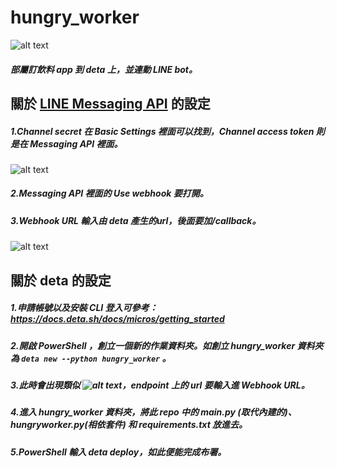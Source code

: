 # hungry_worker
![alt text](https://cdn-images-1.medium.com/max/1000/1*hwV0jr2O9CVcqSAZJiExZQ.png)
##### 部屬訂飲料 app 到 deta 上，並連動 LINE bot。


## 關於 [LINE Messaging API](https://developers.line.biz/en/services/messaging-api/) 的設定
##### 1.Channel secret 在 Basic Settings 裡面可以找到，Channel access token 則是在 Messaging API 裡面。
![alt text](https://cdn-images-1.medium.com/max/1000/1*ZWscTYpEzFrDh25-C4DPUw.png)
##### 2.Messaging API 裡面的 Use webhook 要打開。
##### 3.Webhook URL 輸入由 deta 產生的url，後面要加/callback。
![alt text](https://cdn-images-1.medium.com/max/1000/1*-LbkJAAAtf-7EgIUJrWewQ.png)

## 關於 deta 的設定
##### 1.申請帳號以及安裝 CLI 登入可參考：https://docs.deta.sh/docs/micros/getting_started
##### 2.開啟 PowerShell ，創立一個新的作業資料夾。如創立 hungry_worker 資料夾為 `deta new --python hungry_worker` 。
##### 3.此時會出現類似 ![alt text](https://cdn-images-1.medium.com/max/1000/1*D1dyv86VpQFsHTz_dr0nUA.png)，endpoint 上的 url 要輸入進 Webhook URL。
##### 4.進入 hungry_worker 資料夾，將此 repo 中的 main.py (取代內建的)、hungryworker.py(相依套件) 和 requirements.txt 放進去。
##### 5.PowerShell 輸入 deta deploy，如此便能完成布署。
